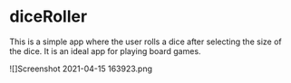 # diceRoller

This is a simple app where the user rolls a dice after selecting the size of the dice. 
It is an ideal app for playing board games.

![]Screenshot 2021-04-15 163923.png


